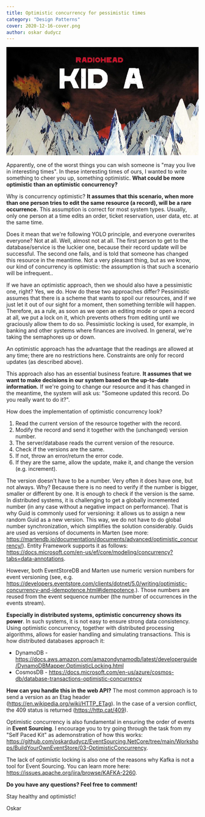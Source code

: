 ```yaml
---
title: Optimistic concurrency for pessimistic times
category: "Design Patterns"
cover: 2020-12-16-cover.png
author: oskar dudycz
---
```


![cover](2020-12-16-cover.png)

Apparently, one of the worst things you can wish someone is "may you live in interesting times". In these interesting times of ours, I wanted to write something to cheer you up, something optimistic. **What could be more optimistic than an optimistic concurrency?**

Why is concurrency optimistic? **It assumes that this scenario, when more than one person tries to edit the same resource (a record), will be a rare occurrence.** This assumption is correct for most system types. Usually, only one person at a time edits an order, ticket reservation, user data, etc. at the same time. 

Does it mean that we're following YOLO principle, and everyone overwrites everyone? Not at all. Well, almost not at all. The first person to get to the database/service is the luckier one, because their record update will be successful. The second one fails, and is told that someone has changed this resource in the meantime. Not a very pleasant thing, but as we know, our kind of concurrency is optimistic: the assumption is that such a scenario will be infrequent..

If we have an optimistic approach, then we should also have a pessimistic one, right? Yes, we do. How do these two approaches differ? Pessimistic assumes that there is a scheme that wants to spoil our resources, and if we just let it out of our sight for a moment, then something terrible will happen. Therefore, as a rule, as soon as we open an editing mode or open a record at all, we put a lock on it, which prevents others from editing until we graciously allow them to do so. Pessimistic locking is used, for example, in banking and other systems where finances are involved. In general, we're taking the semaphores up or down.

An optimistic approach has the advantage that the readings are allowed at any time; there are no restrictions here. Constraints are only for record updates (as described above).

This approach also has an essential business feature. **It assumes that we want to make decisions in our system based on the up-to-date information.** If we're going to change our resource and it has changed in the meantime, the system will ask us: "Someone updated this record. Do you really want to do it?".

How does the implementation of optimistic concurrency look?

1. Read the current version of the resource together with the record.
2. Modify the record and send it together with the (unchanged) version number.
3. The server/database reads the current version of the resource.
4. Check if the versions are the same.
5. If not, throw an error/return the error code.
6. If they are the same, allow the update, make it, and change the version (e.g. increment).

The version doesn't  have to be a number. Very often it does have one, but not always. Why? Because there is no need to verify if the number is bigger, smaller or different by one. It is enough to check if the version is the same. In distributed systems, it is challenging to get a globally incremented number (in any case without a negative impact on performance). That is why Guid is commonly used for versioning: it allows us to assign a new random Guid as a new version. This way, we do not have to do global number synchronization, which simplifies the solution considerably. Guids are used as versions of documents in Marten (see more: https://martendb.io/documentation/documents/advanced/optimistic_concurrency/). Entity Framework supports it as follows: https://docs.microsoft.com/en-us/ef/core/modeling/concurrency?tabs=data-annotations.

However, both EventStoreDB and Marten use numeric version numbers for event versioning (see, e.g. https://developers.eventstore.com/clients/dotnet/5.0/writing/optimistic-concurrency-and-idempotence.html#idempotence.). Those numbers are reused from the event sequence number (the number of occurrences in the events stream).

**Especially in distributed systems, optimistic concurrency shows its power**. In such systems, it is not easy to ensure strong data consistency. Using optimistic concurrency, together with distributed processing algorithms, allows for easier handling and simulating transactions. This is how distributed databases approach it:

- DynamoDB - https://docs.aws.amazon.com/amazondynamodb/latest/developerguide/DynamoDBMapper.OptimisticLocking.html
- CosmosDB - https://docs.microsoft.com/en-us/azure/cosmos-db/database-transactions-optimistic-concurrency

**How can you handle this in the web API?** The most common approach is to send a version as an Etag header (https://en.wikipedia.org/wiki/HTTP_ETag). In the case of a version conflict, the 409 status is returned (https://http.cat/409).

Optimistic concurrency is also fundamental in ensuring the order of events in **Event Sourcing**. I encourage you to try going through the task from my "Self Paced Kit" as ademonstration of how this works: https://github.com/oskardudycz/EventSourcing.NetCore/tree/main/Workshops/BuildYourOwnEventStore/03-OptimisticConcurrency.

The lack of optimistic locking is also one of the reasons why Kafka is not a tool for Event Sourcing. You can learn more here: https://issues.apache.org/jira/browse/KAFKA-2260.

**Do you have any questions? Feel free to comment!**

Stay healthy and optimistic!

Oskar